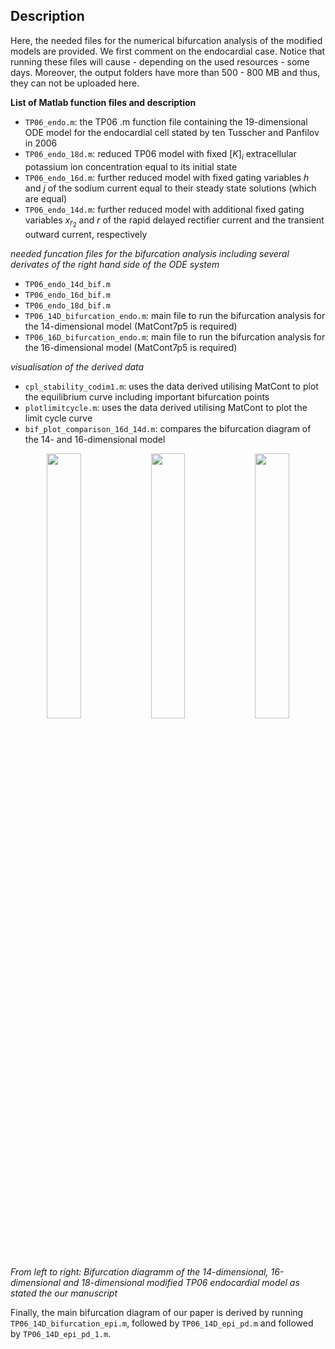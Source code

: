 ## Description

Here, the needed files for the numerical bifurcation analysis of the modified models are provided. We first comment on the endocardial case. Notice that running these files will cause - depending on the used resources - some days. Moreover, the output folders have more than 500 - 800 MB and thus, they can not be uploaded here.

**List of Matlab function files and description**
- `TP06_endo.m`: the TP06 .m function file containing the 19-dimensional ODE model for the endocardial cell stated by ten Tusscher and Panfilov in 2006
- `TP06_endo_18d.m`: reduced TP06 model with fixed $[K]_i$ extracellular potassium ion concentration equal to its initial state
- `TP06_endo_16d.m`: further reduced model with fixed gating variables $h$ and $j$ of the sodium current equal to their steady state solutions (which are equal)
- `TP06_endo_14d.m`: further reduced model with additional fixed gating variables $x_{r_2}$ and $r$ of the rapid delayed rectifier current and the transient outward current, respectively
  
*needed funcation files for the bifurcation analysis including several derivates of the right hand side of the ODE system*
- `TP06_endo_14d_bif.m` 
- `TP06_endo_16d_bif.m`
- `TP06_endo_18d_bif.m`
- `TP06_14D_bifurcation_endo.m`: main file to run the bifurcation analysis for the 14-dimensional model (MatCont7p5 is required)
- `TP06_16D_bifurcation_endo.m`: main file to run the bifurcation analysis for the 16-dimensional model (MatCont7p5 is required)

*visualisation of the derived data*
- `cpl_stability_codim1.m`: uses the data derived utilising MatCont to plot the equilibrium curve including important bifurcation points
- `plotlimitcycle.m`: uses the data derived utilising MatCont to plot the limit cycle curve
- `bif_plot_comparison_16d_14d.m`: compares the bifurcation diagram of the 14- and 16-dimensional model

<p align="center">
<img src="https://github.com/andreerhardt/cardiac-dynamics-of-the-TP06-model-with-focus-on-EADs/blob/main/media/bif_plot_14d.png" width="33%"/><img src="https://github.com/andreerhardt/cardiac-dynamics-of-the-TP06-model-with-focus-on-EADs/blob/main/media/bif_plot_16d.png" width="33%"/><img src="https://github.com/andreerhardt/cardiac-dynamics-of-the-TP06-model-with-focus-on-EADs/blob/main/media/bif_plot_18d.png" width="33%"/>
  
  _From left to right: Bifurcation diagramm of the 14-dimensional, 16-dimensional and 18-dimensional modified TP06 endocardial model as stated the our manuscript_
</p>

Finally, the main bifurcation diagram of our paper is derived by running `TP06_14D_bifurcation_epi.m`, followed by `TP06_14D_epi_pd.m` and followed by `TP06_14D_epi_pd_1.m`.
